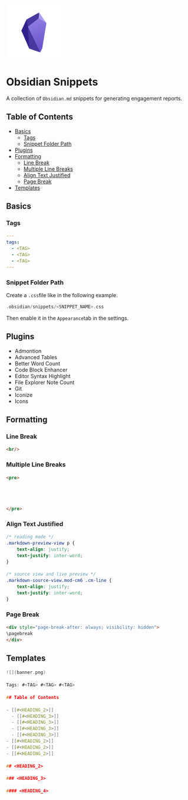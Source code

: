 <p align="left">
  <img width="150" height="150" src="https://github.com/0xsyr0/Obsidian-Snippets/blob/main/images/obsidian.png">
</p>

# Obsidian Snippets

A collection of `Obsidian.md` snippets for generating engagement reports.

## Table of Contents

- [Basics](https://github.com/0xsyr0/Obsidian-Snippets/blob/main/README.md#basics)
	- [Tags](https://github.com/0xsyr0/Obsidian-Snippets/blob/main/README.md#tags)
	- [Snippet Folder Path](https://github.com/0xsyr0/Obsidian-Snippets/blob/main/README.md#snippet-folder-path)
- [Plugins](https://github.com/0xsyr0/Obsidian-Snippets/blob/main/README.md#plugins)
- [Formatting](https://github.com/0xsyr0/Obsidian-Snippets/blob/main/README.md#formatting)
	- [Line Break](https://github.com/0xsyr0/Obsidian-Snippets/blob/main/README.md#line-break)
	- [Multiple Line Breaks](https://github.com/0xsyr0/Obsidian-Snippets/blob/main/README.md#multiple-line-breaks)
	- [Align Text Justified](https://github.com/0xsyr0/Obsidian-Snippets/blob/main/README.md#align-text-justified)
	- [Page Break](https://github.com/0xsyr0/Obsidian-Snippets/blob/main/README.md#page-break)
 - [Templates](https://github.com/0xsyr0/Obsidian-Snippets/blob/main/README.md#templates)

## Basics

### Tags

```yaml
---
tags:
  - <TAG>
  - <TAG>
  - <TAG>
---
```

### Snippet Folder Path

Create a `.css`file like in the following example.

```c
.obsidian/snippets/<SNIPPET_NAME>.css
```

Then enable it in the `Appearance`tab in the settings.

## Plugins

- Admontion
- Advanced Tables
- Better Word Count
- Code Block Enhancer
- Editor Syntax Highlight
- File Explorer Note Count
- Git
- Iconize
- Icons

## Formatting

### Line Break

```html
<br/>
```

### Multiple Line Breaks

```html
<pre>




</pre>
```

### Align Text Justified

```css
/* reading mode */
.markdown-preview-view p {
	text-align: justify;
	text-justify: inter-word;	
}

/* source view and live preview */
.markdown-source-view.mod-cm6 .cm-line {
	text-align: justify;
	text-justify: inter-word;	
}
```

### Page Break

```html
<div style="page-break-after: always; visibility: hidden">
\pagebreak
</div>
```

## Templates

```c
![](banner.png)

Tags: #<TAG> #<TAG> #<TAG>

## Table of Contents

- [[#<HEADING_2>]]
  - [[#<HEADING_3>]]
  - [[#<HEADING_3>]]
  - [[#<HEADING_3>]]
  - [[#<HEADING_3>]]
- [[#<HEADING_2>]]
- [[#<HEADING_2>]]
- [[#<HEADING_2>]]

## <HEADING_2>

### <HEADING_3>

#### <HEADING_4>
```
